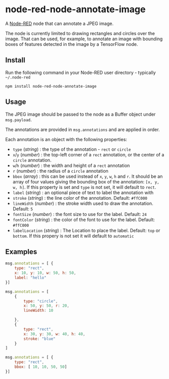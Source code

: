 node-red-node-annotate-image
==================

A <a href="http://nodered.org" target="_new">Node-RED</a> node that can annotate
a JPEG image.

The node is currently limited to drawing rectangles and circles over the image.
That can be used, for example, to annotate an image with bounding boxes of features
detected in the image by a TensorFlow node.

Install
-------

Run the following command in your Node-RED user directory - typically `~/.node-red`

    npm install node-red-node-annotate-image


Usage
-----

The JPEG image should be passed to the node as a Buffer object under `msg.payload`.

The annotations are provided in <code>msg.annotations</code> and are applied in order.

Each annotation is an object with the following properties:

 - `type` (*string*) : the type of the annotation - `rect` or `circle`
 - `x`/`y` (*number*) : the top-left corner of a `rect` annotation, or the center of a `circle` annotation.
 - `w`/`h` (*number*) : the width and height of a `rect` annotation
 - `r` (*number*) : the radius of a `circle` annotation
 - `bbox` (*array*) : this can be used instead of `x`, `y`, `w`, `h` and `r`.
   It should be an array of four values giving the bounding box of the annotation:
   `[x, y, w, h]`. If this property is set and `type` is not set, it will default to `rect`.
 - `label` (*string*) : an optional piece of text to label the annotation with
 - `stroke` (*string*) : the line color of the annotation. Default: `#ffC000`
 - `lineWidth` (*number*) : the stroke width used to draw the annotation. Default: `5`
 - `fontSize` (*number*) : the font size to use for the label. Default: `24`
 - `fontColor` (*string*) : the color of the font to use for the label. Default: `#ffC000`
 - `labelLocation` (*string*) : The Location to place the label. Default: `top` or `bottom`.
    If this propery is not set it will default to `automatic`


Examples
--------

```javascript
msg.annotations = [ {
    type: "rect",
    x: 10, y: 10, w: 50, h: 50,
    label: "hello"
}]
```
```javascript
msg.annotations = [
    {
        type: "circle",
        x: 50, y: 50, r: 20,
        lineWidth: 10

    },
    {
        type: "rect",
        x: 30, y: 30, w: 40, h: 40,
        stroke: "blue"
    }
]
```
```javascript
msg.annotations = [ {
    type: "rect",
    bbox: [ 10, 10, 50, 50]
}]
```
